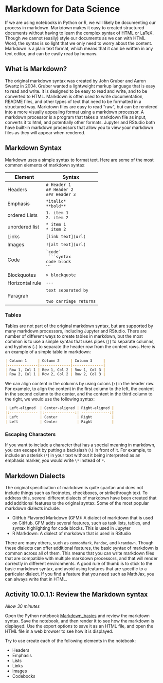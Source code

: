 # Markdown for Data Science

If we are using notebooks in Python or R, we will likely be documenting our
process in markdown. Markdown makes it easy to created structured documents
without having to learn the complex syntax of HTML or LaTeX. Though we cannot
(easily) style our documents as we can with HTML Word, the syntax is so light
that we only need to worry about the content. Markdown is a plain text format,
which means that it can be written in any text editor, and can be easily read by
humans.

## What is Markdown?

The original markdown syntax was created by John Gruber and Aaron Swartz in 2004.  Gruber wanted a lightweight markup language that is easy to read and write. It is
designed to be easy to read and write, and to be converted to HTML. Markdown is
often used to write documentation, README files, and other types of text that
need to be formatted in a structured way. Markdown files are easy to read "raw",
but can be rendered into a more visually appealing format using a markdown
processor. A markdown processor is a program that takes a markdown file as input, converts it to html, and potentially other formats.
Jupyter and RStudio both have built-in markdown processors that allow
you to view your markdown files as they will appear when rendered.

## Markdown Syntax

Markdown uses a simple syntax to format text. Here are some of the most common
elements of markdown syntax:

| Element         | Syntax                                          |
| --------------- | ----------------------------------------------- |
| Headers         | `# Header 1`<br>`## Header 2`<br>`### Header 3` |
| Emphasis        | `*italic*`<br>`**bold**`                        |
| ordered Lists   | `1. item 1`<br>`2. item 2`                      |
| unordered list  | `* item 1`<br>`* item 2`                        |
| Links           | `[link text](url)`                              |
| Images          | `![alt text](url)`                              |
| Code            | `` `code` ``<br>` ```syntax`<br>`code block`<br>```     |
| Blockquotes     | `> blockquote`                                  |
| Horizontal rule | `---`                                           |
| Paragrah        | `text separated by`<br><br>`two carriage returns`                                          |

### Tables

Tables are not part of the original markdown syntax, but are supported by many markdown processors, including Jupyter and RStudio. There are number of different ways to create tables in markdown, but the most common is to use a simple syntax that uses pipes (`|`) to separate columns, and hyphens (`-`) to separate the header row from the content rows. Here is an example of a simple table in markdown:

```markdown
| Column 1     | Column 2     | Column 3     |
|--------------|--------------|--------------|
| Row 1, Col 1 | Row 1, Col 2 | Row 1, Col 3 |
| Row 2, Col 1 | Row 2, Col 2 | Row 2, Col 3 |
```

We can align content in the columns by using colons (`:`) in the header row. For example, to align the content in the first column to the left, the content in the second column to the center, and the content in the third column to the right, we would use the following syntax:

```markdown
| Left-aligned  | Center-aligned | Right-aligned |
|:------------- |:--------------:| -------------:|
| Left          | Center         | Right         |
| Left          | Center         | Right         |
```
### Escaping Characters

If you want to include a character that has a special meaning in markdown, you can escape it by putting a backslash (`\`) in front of it. For example, to include an asterisk (`*`) in your text without it being interpreted as an emphasis marker, you would write `\*` instead of `*`.

## Markdown Dialects

The original specification of markdown is quite spartan and does not include things such as footnotes, checkboxes, or strikethrough text.  To address this, several different dialects of markdown have been created that add additional features to the original syntax.
 Some of the most popular markdown dialects include:

- GitHub Flavored Markdown (GFM): A dialect of markdown that is used on GitHub.
  GFM adds several features, such as task lists,
  tables, and syntax highlighting for code blocks.  This is used in Jupyter
- R Markdown: A dialect of markdown that is used in RStudio 

There are many others, such as `commonMark`, `Pandoc`, and `kramdown`. Though these dialects can offer additional features, the basic syntax of markdown is common across all of them. This means that you can write markdown files that are compatible with multiple markdown processors, and that will render correctly in different environments.  A good rule of thumb is to stick to the basic markdown syntax, and avoid using features that are specific to a particular dialect. If you find a feature that you need such as MathJax, you can always write that in HTML.


## Activity 10.0.1.1: Review the Markdown syntax

_Allow 30 minutes_

Open the Python notebook [Markdown_basics](../Activities/10/10.0.1.1/Markdown_Basics.ipynb) and review the markdown syntax.  Save the notebook, and then render it to see how the markdown is displayed.  Use the export options to save it as an HTML file, and open the HTML file in a web browser to see how it is displayed.

Try to use create each of the following elements in the notebook:
+ Headers
+ Emphasis
+ Lists
+ Links
+ Images
+ Codebocks
